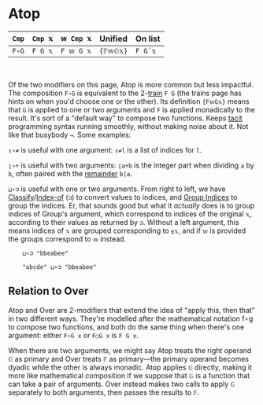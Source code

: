 # Atop
<table>
  <thead>
    <tr>
      <th><code>Cmp</code></th>
      <th><code>Cmp 𝕩</code></th>
      <th><code>𝕨 Cmp 𝕩</code></th>
      <th>Unified</th>
      <th>On list</th>
    </tr>
  </thead>
  <tbody>
    <tr>
      <td><code>F∘G</code></td>
      <td><code>F G 𝕩</code></td>
      <td><code>F 𝕨 G 𝕩</code></td>
      <td><code>{𝔽𝕨𝔾𝕩}</code></td>
      <td><code>F G´𝕩</code></td>
    </tr>
  </tbody>
</table>
<br/>

Of the two modifiers on this page, Atop is more common but less impactful. The composition `F∘G` is equivalent to the 2-[train](train.md) `F G` (the trains page has hints on when you'd choose one or the other). Its definition `{F𝕨G𝕩}` means that `G` is applied to one or two arguments and `F` is applied monadically to the result. It's sort of a "default way" to compose two functions. Keeps [tacit](tacit.md) programming syntax running smoothly, without making noise about it. Not like that busybody `⊸`. Some examples:

`↕∘≠` is useful with one argument: `↕≠l` is a list of indices for `l`.

`⌊∘÷` is useful with two arguments: `⌊a÷b` is the integer part when dividing `a` by `b`, often paired with the [remainder](arithmetic.md#additional-arithmetic) `b|a`.

`⊔∘⊐` is useful with one or two arguments. From right to left, we have [Classify](selfcmp.md#classify)/[Index-of](search.md#index-of) (`⊐`) to convert values to indices, and [Group Indices](group.md) to group the indices. Er, that sounds good but what it *actually* does is to group indices of Group's argument, which correspond to indices of the original `𝕩`, according to their values as returned by `⊐`. Without a left argument, this means indices of `𝕩` are grouped corresponding to `⍷𝕩`, and if `𝕨` is provided the groups correspond to `𝕨` instead.

        ⊔∘⊐ "bbeabee"

        "abcde" ⊔∘⊐ "bbeabee"

## Relation to Over
Atop and Over are 2-modifiers that extend the idea of "apply this, then that" in two different ways. They're modelled after the mathematical notation f∘g to compose two functions, and both do the same thing when there's one argument: either `F∘G x` or `F○G x` is `F G x`.

When there are two arguments, we might say Atop treats the right operand `𝔾` as primary and Over treats `𝔽` as primary—the primary operand becomes dyadic while the other is always monadic. Atop applies `𝔾` directly, making it more like mathematical composition if we suppose that `𝔾` is a function that can take a pair of arguments. Over instead makes two calls to apply `𝔾` separately to both arguments, then passes the results to `𝔽`.
